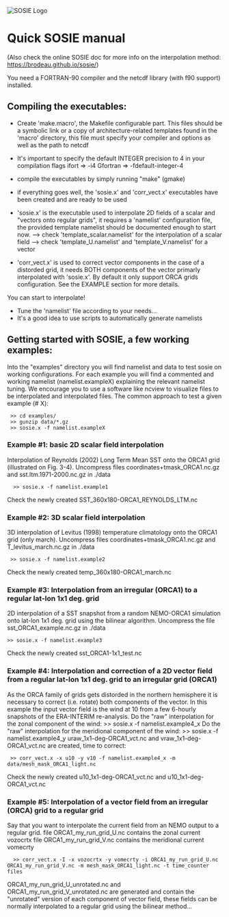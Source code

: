 
![SOSIE Logo](https://brodeau.github.io/sosie/sosie_files/sosie_300.svg)


# Quick SOSIE manual

(Also check the online SOSIE doc for more info on the interpolation method:
https://brodeau.github.io/sosie/)


You need a FORTRAN-90 compiler and the netcdf library (with f90 support) installed.


Compiling the executables:
--

 * Create 'make.macro', the Makefile configurable part. This files should be a symbolic
   link or a copy of architecture-related templates found in the 'macro' directory, 
   this file must specify your compiler and options as well as the path to netcdf

 * It's important to specify the default INTEGER precision to 4 in your compilation flags
   ifort => -i4  Gfortran => -fdefault-integer-4

 * compile the executables by simply running "make" (gmake)

 * if everything goes well, the 'sosie.x' and 'corr\_vect.x'
   executables have been created and are ready to be used

 * 'sosie.x' is the executable used to interpolate 2D fields of a scalar and
   "vectors onto regular grids", it requires a 'namelist' configuration file, 
   the provided template namelist should be documented enough to start now.
        --> check 'template\_scalar.namelist' for the interpolation of a scalar field
        --> check 'template\_U.namelist' and 'template\_V.namelist' for a vector

 * 'corr\_vect.x' is used to correct vector components in the case of a distorded
   grid, it needs BOTH components of the vector primarly interpolated with 
   'sosie.x'. By default it only support ORCA grids configuration.
   See the EXAMPLE section for more details.

 You can start to interpolate!
 * Tune the 'namelist' file according to your needs...
 * It's a good idea to use scripts to automatically generate namelists 



Getting started with SOSIE, a few working examples:
--

Into the "examples" directory you will find namelist and data to test sosie on
working configurations.  For each example you will find a commented and working
namelist (namelist.exampleX) explaining the relevant namelist tuning.  We
encourage you to use a software like ncview to visualize files to be
interpolated and interpolated files.  The common approach to test a given
example (# X):

     >> cd examples/
     >> gunzip data/*.gz
     >> sosie.x -f namelist.exampleX


### Example #1: basic 2D scalar field interpolation
Interpolation of Reynolds (2002) Long Term Mean SST onto the ORCA1 grid
(illustrated on Fig. 3-4). Uncompress files coordinates+tmask\_ORCA1.nc.gz and
sst.ltm.1971-2000.nc.gz in ./data

      >> sosie.x -f namelist.example1

Check the newly created SST\_360x180-ORCA1\_REYNOLDS\_LTM.nc


### Example #2: 3D scalar field interpolation

3D interpolation of Levitus (1998) temperature climatology onto the ORCA1 grid
(only march). Uncompress files coordinates+tmask\_ORCA1.nc.gz and
T\_levitus\_march.nc.gz in ./data
 
     >> sosie.x -f namelist.example2
Check the newly created temp\_360x180-ORCA1\_march.nc


### Example #3: Interpolation from an irregular (ORCA1) to a regular lat-lon 1x1 deg. grid

2D interpolation of a SST snapshot from a random NEMO-ORCA1 simulation onto
lat-lon 1x1 deg. grid using the bilinear algorithm. Uncompress the file
sst\_ORCA1\_example.nc.gz in ./data

    >> sosie.x -f namelist.example3
Check the newly created sst\_ORCA1-1x1\_test.nc


### Example #4: Interpolation and correction of a 2D vector field from a regular lat-lon 1x1 deg. grid to an irregular grid (ORCA1) 

As the ORCA family of grids gets distorded in the northern hemisphere it is
necessary to correct (i.e. rotate) both components of the vector. In this
example the input vector field is the wind at 10 from a few 6-hourly snapshots
of the ERA-INTERIM re-analysis.  Do the "raw" interpolation for the zonal
component of the wind: >> sosie.x -f namelist.example4\_x Do the "raw"
interpolation for the meridional component of the wind: >> sosie.x -f
namelist.example4\_y uraw\_1x1-deg-ORCA1\_vct.nc and vraw\_1x1-deg-ORCA1\_vct.nc
are created, time to correct:

     >> corr_vect.x -x u10 -y v10 -f namelist.example4_x -m data/mesh_mask_ORCA1_light.nc

Check the newly created u10\_1x1-deg-ORCA1\_vct.nc and
u10\_1x1-deg-ORCA1\_vct.nc


### Example #5: Interpolation of a vector field from an irregular (ORCA) grid to a regular grid

Say that you want to interpolate the current field from an NEMO output to a
regular grid.  file ORCA1\_my\_run\_grid\_U.nc contains the zonal current
vozocrtx file ORCA1\_my\_run\_grid\_V.nc contains the meridional current
vomecrty

      >> corr_vect.x -I -x vozocrtx -y vomecrty -i ORCA1_my_run_grid_U.nc ORCA1_my_run_grid_V.nc -m mesh_mask_ORCA1_light.nc -t time_counter files

ORCA1\_my\_run\_grid\_U\_unrotated.nc and ORCA1\_my\_run\_grid\_V\_unrotated.nc
are generated and contain the "unrotated" version of each component of vector
field, these fields can be normally interpolated to a regular grid using the
bilinear method...

